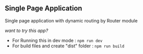 ## Single Page Application
Single page application with dynamic routing by Router module

_want to try this app?_  
* For Running this in dev mode : `npm run dev`
* For build files and create "dist" folder : `npm run build`

